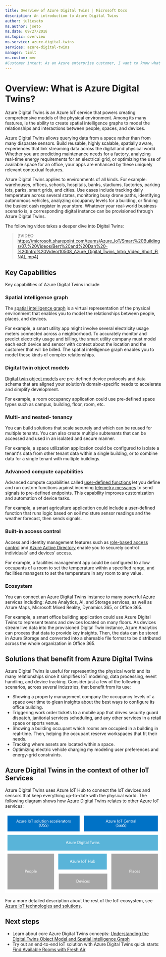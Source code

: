 ```yaml
---
title: Overview of Azure Digital Twins | Microsoft Docs
description: An introduction to Azure Digital Twins
author: julieseto
ms.author: jseto
ms.date: 09/27/2018
ms.topic: overview
ms.service: azure-digital-twins
services: azure-digital-twins
manager: timlt
ms.custom: mvc
#Customer intent: As an Azure enterprise customer, I want to know what capabilities Digital Twins has so that I can build next generation IoT services. 
---
```


# Overview: What is Azure Digital Twins?

Azure Digital Twins is an Azure IoT service that powers creating comprehensive models of the physical environment. Among its many features, is the ability to create spatial intelligence graphs to model the relationships and interactions between people, spaces, and devices.

Azure Digital Twins allows querying data from a space rather than from many disparate sensors. Build reusable, highly scalable, spatially aware, experiences that link streaming data across the digital and physical world. Whether you are predicting maintenance needs for a factory, analyzing real-time energy requirements for an electrical grid, or optimizing the use of available space for an office, your apps are enhanced by these uniquely relevant contextual features.

Azure Digital Twins applies to environments of all kinds. For example: warehouses, offices, schools, hospitals, banks, stadiums, factories, parking lots, parks, smart grids, and cities. Use cases include tracking daily temperature across several states, monitoring busy drone paths, identifying autonomous vehicles, analyzing occupancy levels for a building, or finding the busiest cash register in your store. Whatever your real-world business scenario is, a corresponding digital instance can be provisioned through Azure Digital Twins.

The following video takes a deeper dive into Digital Twins:

> [!VIDEO https://microsoft.sharepoint.com/teams/Azure_IoT/Smart%20Buildings/07.%20Videos/Bert%20and%20Dan%20-%20Intro%20Video/10508_Azure_Digital_Twins_Intro_Video_Short_FINAL.mp4]

## Key Capabilities

Key capabilities of Azure Digital Twins include:

### Spatial intelligence graph

The [spatial intelligence graph](./concepts-objectmodel-spatialgraph.md) is a virtual representation of the physical environment that enables you to model the relationships between people, places, and devices.

For example, a smart utility app might involve several electricity usage meters connected across a neighborhood. To accurately monitor and predict electricity usage and billing, the smart utility company must model each each device and sensor with context about the location and the customer that will be billed. The spatial intelligence graph enables you to model these kinds of complex relationships.

### Digital twin object models

[Digital twin object models](./concepts-objectmodel-spatialgraph.md) are pre-defined device protocols and data schema that are aligned your solution’s domain-specific needs to accelerate and simplify development.

For example, a room occupancy application could use pre-defined space types such as campus, building, floor, room, etc.

### Multi- and nested- tenancy

You can build solutions that scale securely and which can be reused for multiple tenants. You can also create multiple subtenants that can be accessed and used in an isolated and secure manner.

For example, a space utilization application could be configured to isolate a tenant's data from other tenant data within a single building, or to combine data for a single tenant with multiple buildings.

### Advanced compute capabilities

Advanced compute capabilities called [user-defined functions](./concepts-user-defined-functions.md) let you define and run custom functions against incoming [telemetry messages](./concepts-device-ingress.md) to send signals to pre-defined endpoints. This capability improves customization and automation of device tasks.

For example, a smart agriculture application could include a user-defined function that runs logic based on soil moisture sensor readings and the weather forecast, then sends signals.

### Built-in access control

Access and identity management features such as [role-based access control](./security-role-based-access-control.md) and [Azure Active Directory](./security-authenticating-apis.md) enable you to securely control individuals’ and devices’ access.

For example, a facilities management app could be configured to allow occupants of a room to set the temperature within a specified range, and facilities managers to set the temperature in any room to any value.

### Ecosystem

You can connect an Azure Digital Twins instance to many powerful Azure services including: Azure Analytics, AI, and Storage services, as well as Azure Maps, Microsoft Mixed Reality, Dynamics 365, or Office 365.

For example, a smart office building application could use Azure Digital Twins to represent teams and devices located on many floors. As devices stream live data into the provisioned Digital Twin instance, Azure Analytics can process that data to provide key insights. Then, the data can be stored in Azure Storage and converted into a shareable file format to be distributed across the whole organization in Office 365.

## Solutions that benefit from Azure Digital Twins

Azure Digital Twins is useful for representing the physical world and its many relationships since it simplifies IoT modeling, data processing, event handling, and device tracking. Consider just a few of the following scenarios, across several industries, that benefit from its use:

* Showing a property management company the occupancy levels of a space over time to glean insights about the best ways to configure its office building.
* Triggering work order tickets to a mobile app that drives security guard dispatch, janitorial services scheduling, and any other services in a retail space or sports venue.
* Showing a building occupant which rooms are occupied in a building in real-time. Then, helping the occupant reserve workspaces that fit their needs.
* Tracking where assets are located within a space.
* Optimizing electric vehicle charging my modeling user preferences and energy-grid constraints.

## Azure Digital Twins in the context of other IoT Services

Azure Digital Twins uses Azure IoT Hub to connect the IoT devices and sensors that keep everything up-to-date with the physical world. The following diagram shows how Azure Digital Twins relates to other Azure IoT services:

![Azure Digital Twins is a service built on top of Azure IoT Hub](./media/overview/azure-digital-twins-in-iot-ecosystem.png)

For a more detailed description about the rest of the IoT ecosystem, see [Azure IoT technologies and solutions](https://docs.microsoft.com/azure/iot-fundamentals/iot-services-and-technologies).

## Next steps

* Learn about core Azure Digital Twins concepts: [Understanding the Digital Twins Object Model and Spatial Intelligence Graph](./concepts-objectmodel-spatialgraph.md)
* Try out an end-to-end IoT solution with Azure Digital Twins quick starts: [Find Available Rooms with Fresh Air](./quickstart-view-occupancy-dotnet.md)
